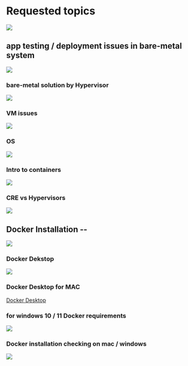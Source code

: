 # Requested topics 

<img src="topic.png">

## app testing / deployment issues in bare-metal system 

<img src="bare.png">

### bare-metal solution by Hypervisor 

<img src="hyperv.png">

### VM issues 

<img src="vm1.png">

### OS 

<img src="os.png">

### Intro to containers 

<img src="container.png">

### CRE vs Hypervisors 

<img src="cre.png">

## Docker Installation -- 

<img src="docker1.png">

### Docker Dekstop 

<img src="dd.png">

### Docker Desktop for MAC 

[Docker Desktop](https://hub.docker.com/editions/community/docker-ce-desktop-mac)

### for windows 10 / 11 Docker requirements

<img src="dreq.png">

### Docker installation checking on mac / windows 

<img src="dins.png">




